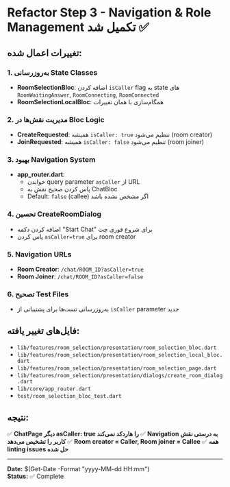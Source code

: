 # Refactor Step 3 - Navigation & Role Management تکمیل شد ✅

## تغییرات اعمال شده:

### 1. به‌روزرسانی State Classes
- **RoomSelectionBloc**: اضافه کردن `isCaller` flag به state های `RoomWaitingAnswer`, `RoomConnecting`, `RoomConnected`
- **RoomSelectionLocalBloc**: همگام‌سازی با همان تغییرات

### 2. مدیریت نقش‌ها در Bloc Logic
- **CreateRequested**: همیشه `isCaller: true` تنظیم می‌شود (room creator)
- **JoinRequested**: همیشه `isCaller: false` تنظیم می‌شود (room joiner)

### 3. بهبود Navigation System
- **app_router.dart**: 
  - خواندن query parameter `asCaller` از URL
  - پاس کردن صحیح نقش به ChatBloc
  - Default: `false` (callee) اگر مشخص نشده باشد

### 4. تحسین CreateRoomDialog
- اضافه کردن دکمه "Start Chat" برای شروع فوری چت
- پاس کردن `asCaller=true` برای room creator

### 5. Navigation URLs
- **Room Creator**: `/chat/ROOM_ID?asCaller=true`
- **Room Joiner**: `/chat/ROOM_ID?asCaller=false`

### 6. تصحیح Test Files
- به‌روزرسانی تست‌ها برای پشتیبانی از `isCaller` parameter جدید

## فایل‌های تغییر یافته:
- `lib/features/room_selection/presentation/room_selection_bloc.dart`
- `lib/features/room_selection/presentation/room_selection_local_bloc.dart`
- `lib/features/room_selection/presentation/room_selection_page.dart`
- `lib/features/room_selection/presentation/dialogs/create_room_dialog.dart`
- `lib/core/app_router.dart`
- `test/room_selection_bloc_test.dart`

## نتیجه:
✅ **ChatPage دیگر asCaller: true را هاردکد نمی‌کند**
✅ **Navigation به درستی نقش کاربر را تشخیص می‌دهد**
✅ **Room creator = Caller, Room joiner = Callee**
✅ **همه linting issues حل شده**

---
**Date:** $(Get-Date -Format "yyyy-MM-dd HH:mm")  
**Status:** ✅ Complete
